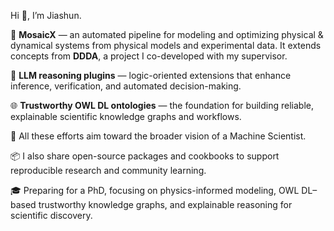 Hi 👋, I’m Jiashun.

🧪 **MosaicX** — an automated pipeline for modeling and optimizing physical & dynamical systems from physical models and experimental data. It extends concepts from **DDDA**, a project I co-developed with my supervisor.

🧠 **LLM reasoning plugins** — logic-oriented extensions that enhance inference, verification, and automated decision-making.

🌐 **Trustworthy OWL DL ontologies** — the foundation for building reliable, explainable scientific knowledge graphs and workflows.

🎯 All these efforts aim toward the broader vision of a Machine Scientist.

📦 I also share open-source packages and cookbooks to support reproducible research and community learning.

🎓 Preparing for a PhD, focusing on physics-informed modeling, OWL DL–based trustworthy knowledge graphs, and explainable reasoning for scientific discovery.
